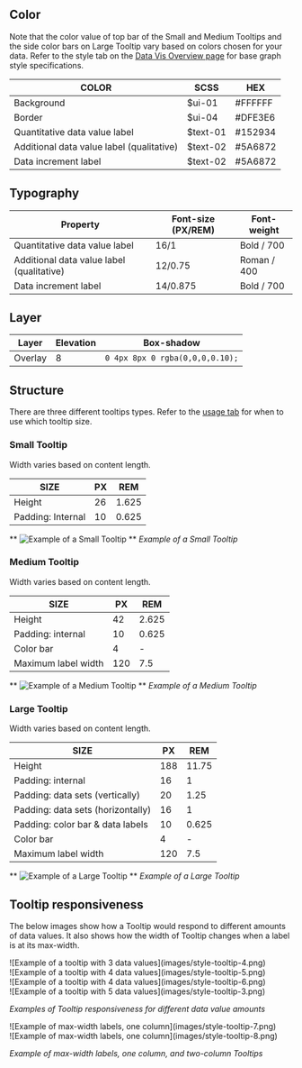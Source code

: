 ## Color
Note that the color value of top bar of the Small and Medium Tooltips and the side color bars on Large Tooltip vary based on colors chosen for your data. Refer to the style tab on the [Data Vis Overview page](/data-vis/overview/colors) for base graph style specifications.

| COLOR            | SCSS                   | HEX        |
|------------------|------------------------|------------|
| Background       | $ui-01                 | #FFFFFF    |
| Border           | $ui-04                 | #DFE3E6    |
| Quantitative data value label | $text-01  | #152934    |
| Additional data value label (qualitative) | $text-02  | #5A6872   |
| Data increment label  | $text-02  | #5A6872  |

## Typography
| Property         | Font-size (PX/REM) |  Font-weight |
|------------------|--------------------|--------------|
| Quantitative data value label | 16/1  | Bold / 700   |
| Additional data value label (qualitative) | 12/0.75   | Roman / 400   |
| Data increment label  | 14/0.875      | Bold / 700   |

## Layer
| Layer      | Elevation  | Box-shadow                       |
|------------|------------|----------------------------------|
| Overlay    | 8          | `0 4px 8px 0 rgba(0,0,0,0.10);`  |


## Structure
There are three different tooltips types. Refer to the [usage tab](/data-vis/tooltip/usage) for when to use which tooltip size.

### Small Tooltip
Width varies based on content length.

| SIZE                | PX    |  REM   |
|---------------------|-------|--------|
| Height				      |  26   | 1.625  |
| Padding: Internal   |  10   | 0.625  |


**
![Example of a Small Tooltip](images/style-tooltip-1.png)
**
_Example of a Small Tooltip_

### Medium Tooltip
Width varies based on content length.

| SIZE                | PX    |  REM   |
|---------------------|-------|--------|
| Height				  |  42   | 2.625  |
| Padding: internal   |  10   | 0.625  |  
| Color bar           |  4    | -      |
| Maximum label width |  120  | 7.5    |  


**
![Example of a Medium Tooltip](images/style-tooltip-2.png)
**
_Example of a Medium Tooltip_

### Large Tooltip
Width varies based on content length.

| SIZE                | PX    |  REM   |
|---------------------|-------|--------|
| Height				      | 188   | 11.75  |
| Padding: internal   |  16   | 1      |  
| Padding: data sets (vertically) |  20    | 1.25  |
| Padding: data sets (horizontally)  |  16   | 1   |
| Padding: color bar & data labels   |  10   | 0.625 |
| Color bar           | 4     | -      |
| Maximum label width |  120  | 7.5    |  


**
![Example of a Large Tooltip](images/style-tooltip-3.png)
**
_Example of a Large Tooltip_

## Tooltip responsiveness
The below images show how a Tooltip would respond to different amounts of data values. It also shows how the width of Tooltip changes when a label is at its max-width.


<div data-insert-component="ImageGrid">
  <div>
    ![Example of a tooltip with 3 data values](images/style-tooltip-4.png)
  </div>
  <div>
    ![Example of a tooltip with 4 data values](images/style-tooltip-5.png)
  </div>
  <div>
    ![Example of a tooltip with 4 data values](images/style-tooltip-6.png)
  </div>
  <div>
    ![Example of a tooltip with 5 data values](images/style-tooltip-3.png)
  </div>
</div>


_Examples of Tooltip responsiveness for different data value amounts_

<div data-insert-component="ImageGrid">
  <div>
    ![Example of max-width labels, one column](images/style-tooltip-7.png)
  </div>
  <div>
    ![Example of max-width labels, one column](images/style-tooltip-8.png)
  </div>
</div>

_Example of max-width labels, one column, and two-column Tooltips_
